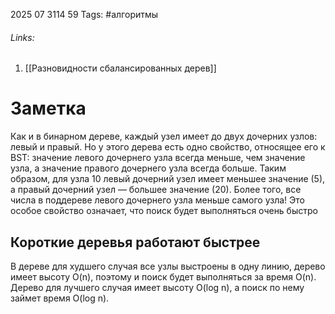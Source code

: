 2025 07 3114 59
Tags: #алгоритмы 
###### Links: 
1) [[Разновидности сбалансированных дерев]]
# Заметка
Как и в бинарном дереве, каждый узел имеет до двух дочерних узлов: левый и правый. Но у этого дерева есть одно свойство, относящее его к BST: значение левого дочернего узла всегда меньше, чем значение узла, а значение правого дочернего узла всегда больше. Таким образом, для узла 10 левый дочерний узел имеет меньшее значение (5), а правый дочерний узел — большее значение (20). Более того, все числа в поддереве левого дочернего узла меньше самого узла! Это особое свойство означает, что поиск будет выполняться очень быстро
## Короткие деревья работают быстрее
В дереве для худшего случая все узлы выстроены в одну линию, дерево имеет высоту O(n),
поэтому и поиск будет выполняться за время O(n). Дерево для лучшего случая имеет высоту O(log n), а поиск по нему займет время O(log n).